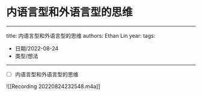 # 内语言型和外语言型的思维


---
title: 内语言型和外语言型的思维
authors: Ethan Lin
year:
tags:
  - 日期/2022-08-24 
  - 类型/想法 
---



- [ ] 内语言型和外语言型的思维

![[Recording 20220824232548.m4a]]
